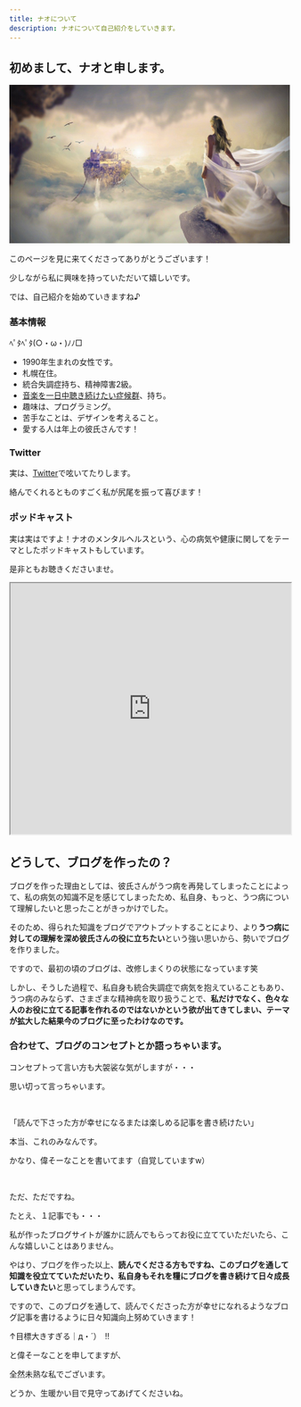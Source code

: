 ```yaml
---
title: ナオについて
description: ナオについて自己紹介をしていきます。
---
```


## 初めまして、ナオと申します。

![ナオっぽい人](../../src/images/naoppoihito.jpg)

このページを見に来てくださってありがとうございます！

少しながら私に興味を持っていただいて嬉しいです。

では、自己紹介を始めていきますね♪

### 基本情報

ﾍﾟﾀﾍﾟﾀ(○・ω・)ﾉﾉ□

- 1990年生まれの女性です。
- 札幌在住。
- 統合失調症持ち、精神障害2級。
- [音楽を一日中聴き続けたい症候群](/blogs/mentalillness/ep4)、持ち。
- 趣味は、プログラミング。
- 苦手なことは、デザインを考えること。
- 愛する人は年上の彼氏さんです！

### Twitter

実は、<a href='https://twitter.com/naominamecom' class='link_name' target='_blank'>Twitter</a>で呟いてたりします。

絡んでくれるとものすごく私が尻尾を振って喜びます！

### ポッドキャスト

実は実はですよ！ナオのメンタルヘルスという、心の病気や健康に関してをテーマとしたポッドキャストもしています。

是非ともお聴きくださいませ。

<iframe allow="autoplay *; encrypted-media *; fullscreen *; clipboard-write" width="100%" height="450" sandbox="allow-forms allow-popups allow-same-origin allow-scripts allow-storage-access-by-user-activation allow-top-navigation-by-user-activation" src="https://embed.podcasts.apple.com/jp/podcast/%E3%83%8A%E3%82%AA%E3%81%AE%E3%83%A1%E3%83%B3%E3%82%BF%E3%83%AB%E3%83%98%E3%83%AB%E3%82%B9%E3%83%A9%E3%82%B8%E3%82%AA/id1649348148"></iframe>

## どうして、ブログを作ったの？

ブログを作った理由としては、彼氏さんがうつ病を再発してしまったことによって、私の病気の知識不足を感じてしまったため、<span class='tyuui'>私自身、もっと、うつ病について理解したい</span>と思ったことがきっかけでした。

そのため、得られた知識をブログでアウトプットすることにより、より<b class='red'>うつ病に対しての理解を深め彼氏さんの役に立ちたい</b>という強い思いから、勢いでブログを作りました。

ですので、最初の頃のブログは、改修しまくりの状態になっています笑

しかし、そうした過程で、私自身も統合失調症で病気を抱えていることもあり、うつ病のみならず、さまざまな精神病を取り扱うことで、<b>私だけでなく、色々な人のお役に立てる記事を作れるのではないかという欲が出てきてしまい、テーマが拡大した結果今のブログに至ったわけなのです。</b>

### 合わせて、ブログのコンセプトとか語っちゃいます。

コンセプトって言い方も大袈裟な気がしますが・・・

思い切って言っちゃいます。

<br>

<p class="big">「<span class='orange'>読んで下さった方が幸せになるまたは楽しめる記事を書き続けたい</span>」</p>

本当、これのみなんです。

かなり、偉そーなことを書いてます（自覚していますw）

<br>

ただ、ただですね。

たとえ、１記事でも・・・

<p class="big orange">私が作ったブログサイトが誰かに読んでもらってお役に立てていただいたら、こんな嬉しいことはありません。</p>

やはり、ブログを作った以上、<b>読んでくださる方もですね、このブログを通して知識を役立てていただいたり、私自身もそれを糧にブログを書き続けて日々成長していきたい</b>と思ってしまうんです。

ですので、このブログを通して、読んでくださった方が幸せになれるようなブログ記事を書けるように日々知識向上努めていきます！

<p><span class='red'>↑目標大きすぎる｜д・´）　!!</span></p>

と偉そーなことを申してますが、

全然未熟な私でございます。

どうか、生暖かい目で見守ってあげてくださいね。





